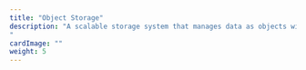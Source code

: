 ```yaml
---
title: "Object Storage"
description: "A scalable storage system that manages data as objects with metadata, perfect for unstructured data like media and backups.
"
cardImage: ""
weight: 5
---
```

